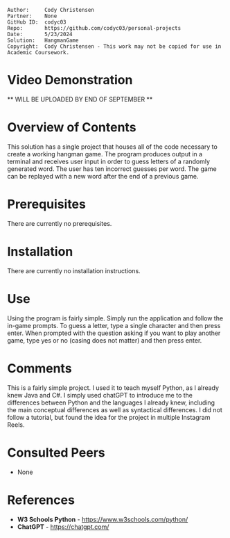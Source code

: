 ```
Author:     Cody Christensen
Partner:    None
GitHub ID:  codyc03
Repo:       https://github.com/codyc03/personal-projects
Date:       5/23/2024
Solution:   HangmanGame
Copyright:  Cody Christensen - This work may not be copied for use in Academic Coursework.
```
# Video Demonstration
** WILL BE UPLOADED BY END OF SEPTEMBER **

# Overview of Contents
This solution has a single project that houses all of the code necessary to create a working hangman
game. The program produces output in a terminal and receives user input in order to guess letters of a 
randomly generated word. The user has ten incorrect guesses per word. The game can be replayed with a 
new word after the end of a previous game.

# Prerequisites
There are currently no prerequisites.

# Installation
There are currently no installation instructions.

# Use
Using the program is fairly simple. Simply run the application and follow the in-game prompts. To guess a letter,
type a single character and then press enter. When prompted with the question asking if you want to play another game,
type yes or no (casing does not matter) and then press enter.

# Comments
This is a fairly simple project. I used it to teach myself Python, as I already knew Java and C#. I simply
used chatGPT to introduce me to the differences between Python and the languages I already knew, including 
the main conceptual differences as well as syntactical differences. I did not follow a tutorial, but found the
idea for the project in multiple Instagram Reels.

# Consulted Peers
* None

# References
* **W3 Schools Python** - https://www.w3schools.com/python/
* **ChatGPT** - https://chatgpt.com/
